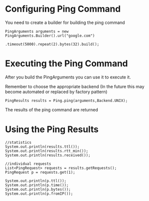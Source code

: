 # Configuring Ping Command #
You need to create a builder for building the ping command

```
PingArguments arguments = new PingArguments.Builder().url("google.com")
                               .timeout(5000).repeat(2).bytes(32).build();
```

# Executing the Ping Command #
After you build the PingArguments you can use it to execute it.

Remember to choose the appropriate backend (In the future this may become automated or replaced by factory pattern)


```
PingResults results = Ping.ping(arguments,Backend.UNIX); 
```

The results of the ping command are returned

# Using the Ping Results #
```
//statistics
System.out.println(results.ttl());
System.out.println(results.rtt_min());
System.out.println(results.received());

//individual requests
List<PingRequest> requests = results.getRequests();
PingRequest p = requests.get(1);

System.out.println(p.ttl());
System.out.println(p.time());
System.out.println(p.bytes());
System.out.println(p.fromIP());



```

